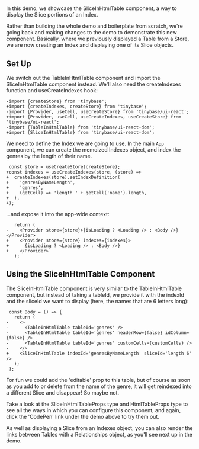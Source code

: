# <SliceInHtmlTable />

In this demo, we showcase the SliceInHtmlTable component, a way to display
the Slice portions of an Index.

Rather than building the whole demo and boilerplate from scratch, we're going
back and making changes to the <TableInHtmlTable /> demo to demonstrate this new
component. Basically, where we previously displayed a Table from a Store, we are
now creating an Index and displaying one of its Slice objects.

[base]: # '<TableInHtmlTable />'

## Set Up

We switch out the TableInHtmlTable component and import the SliceInHtmlTable
component instead. We'll also need the createIndexes function and
useCreateIndexes hook:

```diff-js
-import {createStore} from 'tinybase';
+import {createIndexes, createStore} from 'tinybase';
-import {Provider, useCell, useCreateStore} from 'tinybase/ui-react';
+import {Provider, useCell, useCreateIndexes, useCreateStore} from 'tinybase/ui-react';
-import {TableInHtmlTable} from 'tinybase/ui-react-dom';
+import {SliceInHtmlTable} from 'tinybase/ui-react-dom';
```

We need to define the Index we are going to use. In the main `App` component, we
can create the memoized Indexes object, and index the genres by the length of
their name.

```diff-js
 const store = useCreateStore(createStore);
+const indexes = useCreateIndexes(store, (store) =>
+  createIndexes(store).setIndexDefinition(
+    'genresByNameLength',
+    'genres',
+    (getCell) => 'length ' + getCell('name').length,
+  ),
+);
```

...and expose it into the app-wide context:

```diff-js
   return (
-    <Provider store={store}>{isLoading ? <Loading /> : <Body />}</Provider>
+    <Provider store={store} indexes={indexes}>
+      {isLoading ? <Loading /> : <Body />}
+    </Provider>
   );
```

## Using the SliceInHtmlTable Component

The SliceInHtmlTable component is very similar to the TableInHtmlTable
component, but instead of taking a tableId, we provide it with the indexId and
the sliceId we want to display (here, the names that are 6 letters long):

```diff-jsx
 const Body = () => {
   return (
-    <>
-      <TableInHtmlTable tableId='genres' />
-      <TableInHtmlTable tableId='genres' headerRow={false} idColumn={false} />
-      <TableInHtmlTable tableId='genres' customCells={customCells} />
-    </>
+    <SliceInHtmlTable indexId='genresByNameLength' sliceId='length 6' />
   );
 };
```

For fun we could add the 'editable' prop to this table, but of course as soon as
you add to or delete from the name of the genre, it will get reindexed into a
different Slice and disappear! So maybe not.

Take a look at the SliceInHtmlTableProps type and HtmlTableProps type to see all
the ways in which you can configure this component, and again, click the
'CodePen' link under the demo above to try them out.

As well as displaying a Slice from an Indexes object, you can also render the
links between Tables with a Relationships object, as you'll see next up in the
<RelationshipInHtmlTable /> demo.
